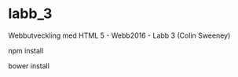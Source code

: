 # labb_3
Webbutveckling med HTML 5 - Webb2016 - Labb 3 (Colin Sweeney)  

npm install

bower install

